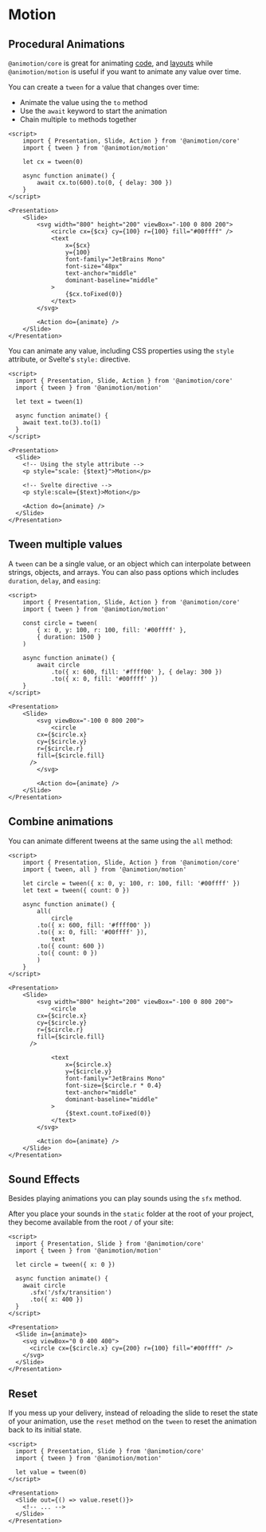 <script lang="ts">
  import Tween from './tween.svelte'
  import Scale from './scale.svelte'
  import Options from './options.svelte'
  import All from './all.svelte'
</script>

# Motion

## Procedural Animations

`@animotion/core` is great for animating [code](/docs/code), and [layouts](/docs/transitions) while `@animotion/motion` is useful if you want to animate any value over time.

<Tween />

You can create a `tween` for a value that changes over time:
- Animate the value using the `to` method
- Use the `await` keyword to start the animation
- Chain multiple `to` methods together

```svelte
<script>
	import { Presentation, Slide, Action } from '@animotion/core'
	import { tween } from '@animotion/motion'

	let cx = tween(0)

	async function animate() {
		await cx.to(600).to(0, { delay: 300 })
	}
</script>

<Presentation>
	<Slide>
		<svg width="800" height="200" viewBox="-100 0 800 200">
			<circle cx={$cx} cy={100} r={100} fill="#00ffff" />
			<text
				x={$cx}
				y={100}
				font-family="JetBrains Mono"
				font-size="48px"
				text-anchor="middle"
				dominant-baseline="middle"
			>
				{$cx.toFixed(0)}
			</text>
		</svg>

		<Action do={animate} />
	</Slide>
</Presentation>
```

You can animate any value, including CSS properties using the `style` attribute, or Svelte's `style:` directive.

<Scale />

```svelte
<script>
  import { Presentation, Slide, Action } from '@animotion/core'
  import { tween } from '@animotion/motion'

  let text = tween(1)

  async function animate() {
    await text.to(3).to(1)
  }
</script>

<Presentation>
  <Slide>
    <!-- Using the style attribute -->
    <p style="scale: {$text}">Motion</p>

    <!-- Svelte directive -->
    <p style:scale={$text}>Motion</p>

    <Action do={animate} />
  </Slide>
</Presentation>
```

## Tween multiple values

<Options />

A `tween` can be a single value, or an object which can interpolate between strings, objects, and arrays. You can also pass options which includes `duration`, `delay`, and `easing`:

```svelte
<script>
	import { Presentation, Slide, Action } from '@animotion/core'
	import { tween } from '@animotion/motion'

	const circle = tween(
		{ x: 0, y: 100, r: 100, fill: '#00ffff' },
		{ duration: 1500 }
	)

	async function animate() {
		await circle
			.to({ x: 600, fill: '#ffff00' }, { delay: 300 })
			.to({ x: 0, fill: '#00ffff' })
	}
</script>

<Presentation>
	<Slide>
		<svg viewBox="-100 0 800 200">
			<circle
        cx={$circle.x}
        cy={$circle.y}
        r={$circle.r}
        fill={$circle.fill}
      />
		</svg>

		<Action do={animate} />
	</Slide>
</Presentation>
```

## Combine animations

<All />

You can animate different tweens at the same using the `all` method:

```svelte
<script>
	import { Presentation, Slide, Action } from '@animotion/core'
	import { tween, all } from '@animotion/motion'

	let circle = tween({ x: 0, y: 100, r: 100, fill: '#00ffff' })
	let text = tween({ count: 0 })

	async function animate() {
		all(
			circle
        .to({ x: 600, fill: '#ffff00' })
        .to({ x: 0, fill: '#00ffff' }),
			text
        .to({ count: 600 })
        .to({ count: 0 })
		)
	}
</script>

<Presentation>
	<Slide>
		<svg width="800" height="200" viewBox="-100 0 800 200">
			<circle
        cx={$circle.x}
        cy={$circle.y}
        r={$circle.r}
        fill={$circle.fill}
      />

			<text
				x={$circle.x}
				y={$circle.y}
				font-family="JetBrains Mono"
				font-size={$circle.r * 0.4}
				text-anchor="middle"
				dominant-baseline="middle"
			>
				{$text.count.toFixed(0)}
			</text>
		</svg>

		<Action do={animate} />
	</Slide>
</Presentation>
```

## Sound Effects

Besides playing animations you can play sounds using the `sfx` method.

After you place your sounds in the `static` folder at the root of your project, they
become available from the root `/` of your site:

```svelte
<script>
  import { Presentation, Slide } from '@animotion/core'
  import { tween } from '@animotion/motion'

  let circle = tween({ x: 0 })
  
  async function animate() {
    await circle
      .sfx('/sfx/transition')
      .to({ x: 400 })
  }
</script>

<Presentation>
  <Slide in={animate}>
    <svg viewBox="0 0 400 400">
      <circle cx={$circle.x} cy={200} r={100} fill="#00ffff" />
    </svg>
  </Slide>
</Presentation>
```

## Reset

If you mess up your delivery, instead of reloading the slide to reset the state of your animation,
use the `reset` method on the `tween` to reset the animation back to its initial state.

```svelte
<script>
  import { Presentation, Slide } from '@animotion/core'
  import { tween } from '@animotion/motion'

  let value = tween(0)
</script>

<Presentation>
  <Slide out={() => value.reset()}>
    <!-- ... -->
  </Slide>
</Presentation>
```

